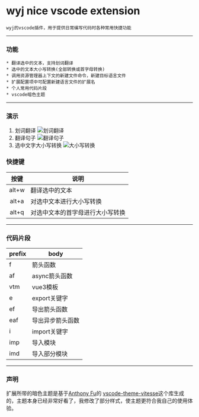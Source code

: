 # wyj nice vscode extension
    wyj的vscode插件，用于提供日常编写代码时各种常用快捷功能
---
### 功能
    * 翻译选中的文本，支持划词翻译
    * 选中的文本大小写转换(全部转换或首字母转换)
    * 调用资源管理器上下文的新建文件命令，新建目标语言文件
    * 扩展配置项中可配置新建语言文件的扩展名
    * 个人常用代码片段
    * vscode暗色主题
---
### 演示
  1. 划词翻译
     ![划词翻译](https://yujiehh.top/transHover.gif)
  2. 翻译句子
     ![翻译句子](https://yujiehh.top/trans.gif)
  3. 选中文字大小写转换
     ![大小写转换](https://yujiehh.top/change.gif)
### 快捷键

  | 按键  | 说明                             |
  | :---: | -------------------------------- |
  | alt+w | 翻译选中的文本                   |
  | alt+a | 对选中文本进行大小写转换         |
  | alt+q | 对选中文本的首字母进行大小写转换 |

---
### 代码片段
  | prefix | body             |
  | ------ | ---------------- |
  | f      | 箭头函数         |
  | af     | async箭头函数    |
  | vtm    | vue3模板         |
  | e      | export关键字     |
  | ef     | 导出箭头函数     |
  | eaf    | 导出异步箭头函数 |
  | i      | import关键字     |
  | imp    | 导入模块         |
  | imd    | 导入部分模块     |

---
### 声明
扩展所带的暗色主题是基于[Anthony Fu](https://github.com/antfu)的 [vscode-theme-vitesse](https://github.com/antfu/vscode-theme-vitesse)这个库生成的，主题本身已经非常好看了，我修改了部分样式，使主题更符合我自己的使用体验。
